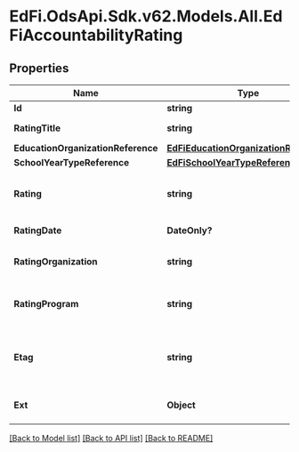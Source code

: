 # EdFi.OdsApi.Sdk.v62.Models.All.EdFiAccountabilityRating

## Properties

Name | Type | Description | Notes
------------ | ------------- | ------------- | -------------
**Id** | **string** |  | [optional] 
**RatingTitle** | **string** | The title of the rating. | 
**EducationOrganizationReference** | [**EdFiEducationOrganizationReference**](EdFiEducationOrganizationReference.md) |  | 
**SchoolYearTypeReference** | [**EdFiSchoolYearTypeReference**](EdFiSchoolYearTypeReference.md) |  | 
**Rating** | **string** | An accountability rating level, designation, or assessment. | 
**RatingDate** | **DateOnly?** | The date the rating was awarded. | [optional] 
**RatingOrganization** | **string** | The organization that assessed the rating. | [optional] 
**RatingProgram** | **string** | The program associated with the accountability rating (e.g., NCLB, AEIS). | [optional] 
**Etag** | **string** | A unique system-generated value that identifies the version of the resource. | [optional] 
**Ext** | **Object** | Extensions to the AccountabilityRating entity. | [optional] 

[[Back to Model list]](../README.md#documentation-for-models) [[Back to API list]](../README.md#documentation-for-api-endpoints) [[Back to README]](../README.md)

